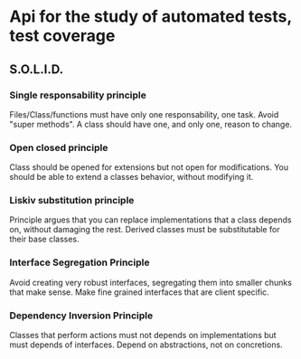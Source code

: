 # Api for the study of automated tests, test coverage


## S.O.L.I.D.

### Single responsability principle
Files/Class/functions must have only one responsability, one task. Avoid "super methods". 
A class should have one, and only one, reason to change.

### Open closed principle
Class should be opened for extensions but not open for modifications. 
You should be able to extend a classes behavior, without modifying it.

### Liskiv substitution principle
Principle argues that you can replace implementations that a class depends on, without damaging the rest.
Derived classes must be substitutable for their base classes.

### Interface Segregation Principle
Avoid creating very robust interfaces, segregating them into smaller chunks that make sense.
Make fine grained interfaces that are client specific.

### Dependency Inversion Principle
Classes that perform actions must not depends on implementations but must depends of interfaces. Depend on abstractions, not on concretions.

